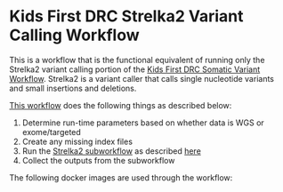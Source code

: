 # Kids First DRC Strelka2 Variant Calling Workflow
This is a workflow that is the functional equivalent of running only the Strelka2 variant calling portion of the [Kids First DRC Somatic Variant Workflow](../workflow/kfdrc-somatic-variant-workflow.cwl).
Strelka2 is a variant caller that calls single nucleotide variants and small insertions and deletions.

[This workflow](../workflow/kfdrc_production_strelka2_wf.cwl) does the following things as described below:
1. Determine run-time parameters based on whether data is WGS or exome/targeted
1. Create any missing index files
1. Run the [Strelka2 subworkflow](../sub_workflows/kfdrc_strelka2_sub_wf.cwl) as described [here](../docs/kfdrc_strelka2_subworkflow.md)
1. Collect the outputs from the subworkflow

The following docker images are used through the workflow:
